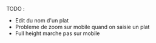 TODO :
* Edit du nom d'un plat
* Probleme de zoom sur mobile quand on saisie un plat
* Full height marche pas sur mobile

